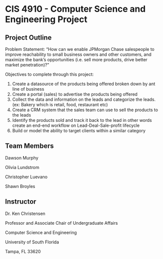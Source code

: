 # CIS 4910 - Computer Science and Engineering Project

## Project Outline

Problem Statement: “How can we enable JPMorgan Chase salespeople to improve reachability to small business owners and other customers, and maximize the bank’s opportunities (i.e. sell more products, drive better market penetration)?”

Objectives to complete through this project: 
1. Create a datasource of the products being offered broken down by ant line of business
2. Create a portal (sales) to advertise the products being offered
3. Collect the data and information on the leads and categorize the leads. (ex: Bakery which is retail, food, restaurant etc)
4. Create a CRM system that the sales team can use to sell the products to the leads
5. Identify the products sold and track it back to the lead in other words create an end-end workflow on Lead-Deal-Sale-profit lifecycle
6. Build or model the ability to target clients within a similar category

## Team Members 

Dawson Murphy

Olivia Lundstrom

Christopher Luevano

Shawn Broyles

## Instructor

Dr. Ken Christensen

Professor and Associate Chair of Undergraduate Affairs

Computer Science and Engineering

University of South Florida

Tampa, FL 33620
